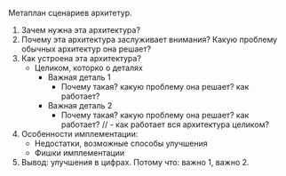 Метаплан сценариев архитетур.

1. Зачем нужна эта архитектура?
2. Почему эта архитектура заслуживает внимания? Какую проблему обычных архитектур она решает?
3. Как устроена эта архитектура? 
	- Целиком, которко о деталях
		- Важная деталь 1
			- Почему такая? какую проблему она решает? как работает?
		- Важная деталь 2
			- Почему такая? какую проблему она решает? как работает?
		// - как работает вся архитектура целиком?
4. Особенности имплементации:
	- Недостатки, возможные способы улучшения
	- Фишки имплементации
5. Вывод:  улучшения в цифрах. Потому что: важно 1, важно 2. 